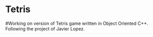 # Tetris

#Working on version of Tetris game written in Object Oriented C++. Following the project of Javier Lopez.

